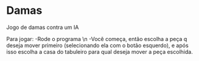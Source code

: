 # Damas
Jogo de damas contra um IA

Para jogar:
-Rode o programa \n
-Você começa, então escolha a peça q deseja mover primeiro (selecionando ela com o botão esquerdo), e após isso escolha a casa do tabuleiro para qual deseja mover a peça escolhida.
